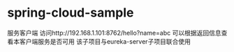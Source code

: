 # spring-cloud-sample
服务客户端
访问http://192.168.1.101:8762/hello?name=abc
可以根据返回信息查看本客户端服务是否可用
该子项目与eureka-server子项目联合使用
